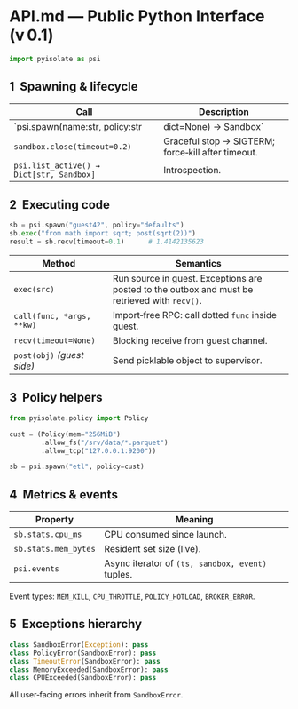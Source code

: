 # API.md — Public Python Interface (v 0.1)

```python
import pyisolate as psi
```

## 1  Spawning & lifecycle

| Call | Description |
|------|-------------|
| `psi.spawn(name:str, policy:str|dict=None) → Sandbox` | Create sandbox thread, attach eBPF, return handle. |
| `sandbox.close(timeout=0.2)` | Graceful stop → SIGTERM; force‑kill after timeout. |
| `psi.list_active() → Dict[str, Sandbox]` | Introspection. |

## 2  Executing code

```python
sb = psi.spawn("guest42", policy="defaults")
sb.exec("from math import sqrt; post(sqrt(2))")
result = sb.recv(timeout=0.1)      # 1.4142135623
```

| Method | Semantics |
|--------|-----------|
| `exec(src)` | Run source in guest. Exceptions are posted to the outbox and must be retrieved with `recv()`. |
| `call(func, *args, **kw)` | Import‑free RPC: call dotted `func` inside guest. |
| `recv(timeout=None)` | Blocking receive from guest channel. |
| `post(obj)` *(guest side)* | Send picklable object to supervisor. |

## 3  Policy helpers

```python
from pyisolate.policy import Policy

cust = (Policy(mem="256MiB")
        .allow_fs("/srv/data/*.parquet")
        .allow_tcp("127.0.0.1:9200"))

sb = psi.spawn("etl", policy=cust)
```

## 4  Metrics & events

| Property | Meaning |
|----------|---------|
| `sb.stats.cpu_ms` | CPU consumed since launch. |
| `sb.stats.mem_bytes` | Resident set size (live). |
| `psi.events` | Async iterator of `(ts, sandbox, event)` tuples. |

Event types: `MEM_KILL`, `CPU_THROTTLE`, `POLICY_HOTLOAD`, `BROKER_ERROR`.

## 5  Exceptions hierarchy

```python
class SandboxError(Exception): pass
class PolicyError(SandboxError): pass
class TimeoutError(SandboxError): pass
class MemoryExceeded(SandboxError): pass
class CPUExceeded(SandboxError): pass
```

All user‑facing errors inherit from `SandboxError`.
